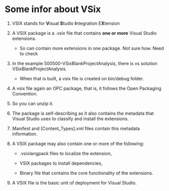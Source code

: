 
# Some infor about VSix 

1. VSIX stands for **V**isual **S**tudio **I**ntegration E**X**tension

2. A VSIX package is a .vsix file that contains **one or more** Visual Studio extensions. 
    - So can contain more extensions in one package. Not sure how. Need to check

3. In the example 500500-VSixBlankProjectAnalysis, there is vs solution VSixBlankProjectAnalysis.
   - When that is built, a vsix file is created on bin/debug folder. 

4. A vsix file again an OPC package, that is, it follows the Open Packaging Convention.

5. So you can unzip it. 

6. The package is self-describing as it also contains the metadata that Visual Studio uses to
classify and install the extensions. 

7. Manifest and [Content_Types].xml files contain this metadata information. 

8. A VSIX package may also contain one or more of the following:

    - .vsixlangpack files to localize the extension,

    - VSIX packages to install dependencies,

    - Binary file that contains the core functionality of the extensions.

9. A VSIX file is the basic unit of deployment for Visual Studio.


